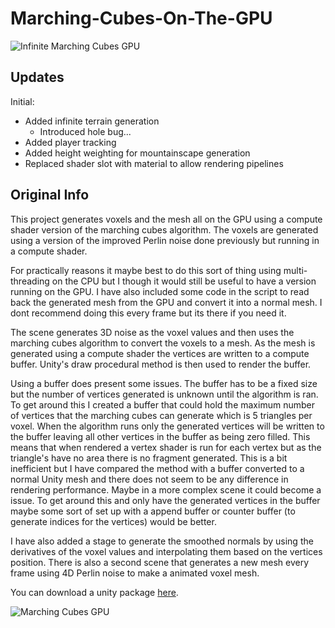 # Marching-Cubes-On-The-GPU

![Infinite Marching Cubes GPU](https://thumbs.gfycat.com/UnripeKaleidoscopicFlyinglemur-size_restricted.gif)

## Updates

Initial:

* Added infinite terrain generation
  * Introduced hole bug...
* Added player tracking
* Added height weighting for mountainscape generation
* Replaced shader slot with material to allow rendering pipelines


## Original Info

This project generates voxels and the mesh all on the GPU using a compute shader version of the marching cubes algorithm. The voxels are generated using a version of the improved Perlin noise done previously but running in a compute shader.

For practically reasons it maybe best to do this sort of thing using multi-threading on the CPU but I though it would still be useful to have a version running on the GPU. I have also included some code in the script to read back the generated mesh from the GPU and convert it into a normal mesh. I dont recommend doing this every frame but its there if you need it.

The scene generates 3D noise as the voxel values and then uses the marching cubes algorithm to convert the voxels to a mesh. As the mesh is generated using a compute shader the vertices are written to a compute buffer. Unity's draw procedural method is then used to render the buffer.

Using a buffer does present some issues. The buffer has to be a fixed size but the number of vertices generated is unknown until the algorithm is ran. To get around this I created a buffer that could hold the maximum number of vertices that the marching cubes can generate which is 5 triangles per voxel. When the algorithm runs only the generated vertices will be written to the buffer leaving all other vertices in the buffer as being zero filled. This means that when rendered a vertex shader is run for each vertex but as the triangle's have no area there is no fragment generated. This is a bit inefficient but I have compared the method with a buffer converted to a normal Unity mesh and there does not seem to be any difference in rendering performance. Maybe in a more complex scene it could become a issue. To get around this and only have the generated vertices in the buffer maybe some sort of set up with a append buffer or counter buffer (to generate indices for the vertices) would be better.

I have also added a stage to generate the smoothed normals by using the derivatives of the voxel values and interpolating them based on the vertices position. There is also a second scene that generates a new mesh every frame using 4D Perlin noise to make a animated voxel mesh.

You can download a unity package [here](https://app.box.com/s/vab44jb4nn93bbvnqya2c5v9sbh18eqv).

![Marching Cubes GPU](https://static.wixstatic.com/media/1e04d5_6d24bd1c351a4136b87d63351bc4b1d0~mv2.jpg/v1/fill/w_550,h_550,al_c,q_80,usm_0.66_1.00_0.01/1e04d5_6d24bd1c351a4136b87d63351bc4b1d0~mv2.jpg)
